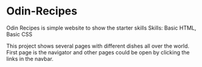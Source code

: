# Odin-Recipes

Odin Recipes is simple website to show the starter skills
Skills: Basic HTML, Basic CSS

This project shows several pages with different dishes all
over the world.
First page is the navigator and other pages could be open by 
clicking the links in the navbar.